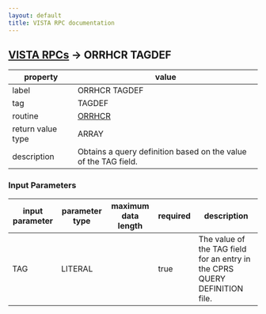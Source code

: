```yaml
---
layout: default
title: VISTA RPC documentation
---
```




## [VISTA RPCs](TableOfContent.md) &#8594; ORRHCR TAGDEF 

 property | value 
--- | --- 
 label | ORRHCR TAGDEF
 tag | TAGDEF
 routine | [ORRHCR](http://code.osehra.org/dox/Routine_ORRHCR_source.html)
 return value type | ARRAY
 description | Obtains a query definition based on the value of the TAG field.

### Input Parameters

| input parameter | parameter type | maximum data length | required | description | 
| --- | --- | --- | --- | --- | 
| TAG | LITERAL |  | true | The value of the TAG field for an entry in the CPRS QUERY DEFINITION file. | 